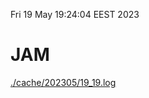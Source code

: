 Fri 19 May 19:24:04 EEST 2023
# JAM
<a href='./cache/202305/19_19.log'>./cache/202305/19_19.log</a>

